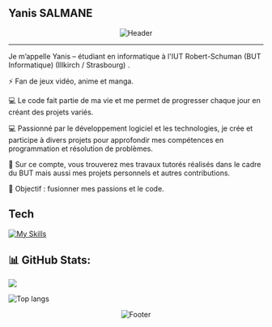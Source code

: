 ## Yanis SALMANE
<div align="center">

![Header](https://capsule-render.vercel.app/api?type=waving&color=gradient&customColorList=12&height=200&section=header&text=Yanis%20SALMANE&fontSize=40&fontColor=fff&animation=fadeIn&fontAlignY=35&desc=🌌Bienvenue🌌%20&descAlignY=55&descSize=18)

</div>

---

Je m’appelle Yanis – étudiant en informatique à l'IUT Robert-Schuman (BUT Informatique) (Illkirch / Strasbourg) .

⚡ Fan de jeux vidéo, anime et manga.

💻 Le code fait partie de ma vie et me permet de progresser chaque jour en créant des projets variés.

💻 Passionné par le développement logiciel et les technologies, je crée et participe à divers projets pour approfondir mes compétences en programmation  et résolution de problèmes.

📂 Sur ce compte, vous trouverez mes travaux tutorés réalisés dans le cadre du BUT mais aussi mes projets personnels et autres contributions.





🚀 Objectif : fusionner mes passions et le code.



## Tech

[![My Skills](https://skillicons.dev/icons?i=bash,c,cs,godot,java,js,php,dotnet,lua,html,css,git,github,gitlab,robloxstudio,sqlite,vim,vscode,visualstudio,discord,&perline=10)](https://skillicons.dev)


## 📊 GitHub Stats:


![](https://github-contributor-stats.vercel.app/api?username=salmaneyanis&limit=10&theme=dark&combine_all_yearly_contributions=true)

<img alt="Top langs" src="https://github-readme-stats.vercel.app/api/top-langs/?username=salmaneyanis&layout=compact&&langs_count=6"/>


<div align="center">

![Footer](https://capsule-render.vercel.app/api?type=waving&color=gradient&customColorList=12&height=100&section=footer)

</div>
